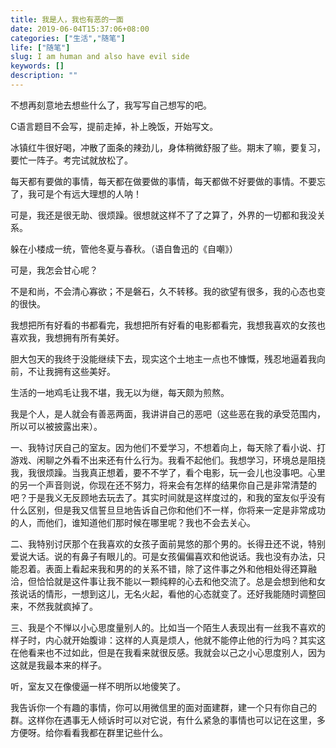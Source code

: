 ```yaml
---
title: 我是人，我也有恶的一面
date: 2019-06-04T15:37:06+08:00
categories: ["生活","随笔"]
life: ["随笔"]
slug: I am human and also have evil side
keywords: []
description: ""
---
```


不想再刻意地去想些什么了，我写写自己想写的吧。

C语言题目不会写，提前走掉，补上晚饭，开始写文。

冰镇红牛很好喝，冲散了面条的辣劲儿，身体稍微舒服了些。期末了嘛，要复习，要忙一阵子。考完试就放松了。

每天都有要做的事情，每天都在做要做的事情，每天都做不好要做的事情。不要忘了，我可是个有远大理想的人呐！

可是，我还是很无助、很烦躁。很想就这样不了了之算了，外界的一切都和我没关系。

躲在小楼成一统，管他冬夏与春秋。（语自鲁迅的《自嘲》）

可是，我怎会甘心呢？

不是和尚，不会清心寡欲；不是磐石，久不转移。我的欲望有很多，我的心态也变的很快。

我想把所有好看的书都看完，我想把所有好看的电影都看完，我想我喜欢的女孩也喜欢我，我想拥有所有美好。

胆大包天的我终于没能继续下去，现实这个土地主一点也不慷慨，残忍地逼着我向前，不让我拥有这些美好。

生活的一地鸡毛让我不堪，我无以为继，每天颇为煎熬。

我是个人，是人就会有善恶两面，我讲讲自己的恶吧（这些恶在我的承受范围内，所以可以被披露出来）。

一、我特讨厌自己的室友。因为他们不爱学习，不想着向上，每天除了看小说、打游戏、闲聊之外看不出来还有什么行为。我看不起他们。我想学习，环境总是阻挠我，我很烦躁。当我真正想着，要不不学了，看个电影，玩一会儿也没事吧。心里的另一个声音则说，你现在还不努力，将来会有怎样的结果你自己是非常清楚的吧？于是我义无反顾地去玩去了。其实时间就是这样度过的，和我的室友似乎没有什么区别，但是我又信誓旦旦地告诉自己你和他们不一样，你将来一定是非常成功的人，而他们，谁知道他们那时候在哪里呢？我也不会去关心。

二、我特别讨厌那个在我喜欢的女孩子面前晃悠的那个男的。长得丑还不说，特别爱说大话。说的有鼻子有眼儿的。可是女孩偏偏喜欢和他说话。我也没有办法，只能忍着。表面上看起来我和男的的关系不错，除了这件事之外和他相处得还算融洽，但恰恰就是这件事让我不能以一颗纯粹的心去和他交流了。总是会想到他和女孩说话的情形，一想到这儿，无名火起，看他的心态就变了。还好我能随时调整回来，不然我就疯掉了。

三、我是个不惮以小心思度量别人的。比如当一个陌生人表现出有一丝我不喜欢的样子时，内心就开始腹诽：这样的人真是烦人，他就不能停止他的行为吗？其实这在他看来也不过如此，但是在我看来就很反感。我就会以己之小心思度别人，因为这就是我最本来的样子。

听，室友又在像傻逼一样不明所以地傻笑了。

我告诉你一个有趣的事情，你可以用微信里的面对面建群，建一个只有你自己的群。这样你在遇事无人倾诉时可以对它说，有什么紧急的事情也可以记在这里，多方便呀。给你看看我都在群里记些什么。